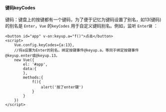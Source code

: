 #### 键码keyCodes

键码：键盘上的按键都有一个键码，为了便于记忆为键码设置了别名，如13(键码)的别名是 `Enter`，`Vue` 的`keyCodes` 用于自定义键码别名。例如，监听 `Enter键` ：

```vue
<button id="app" v-on:keyup.a="f()">点击</button>
<script>
    Vue.config.keyCodes={a:13},
    //将a设置为Enter的别名，绑定按键事件@keyup.a，等同于绑定按键事件@keyup.enter或@keyup.13。
    new Vue({
        el: '#app',
        data:{
        },
        methods:{
            f(){
                alert('按了enter键')
            }
        }
    })
</script>
```

